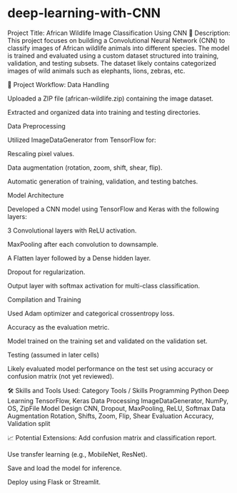 # deep-learning-with-CNN
Project Title: African Wildlife Image Classification Using CNN
📌 Description:
This project focuses on building a Convolutional Neural Network (CNN) to classify images of African wildlife animals into different species. The model is trained and evaluated using a custom dataset structured into training, validation, and testing subsets. The dataset likely contains categorized images of wild animals such as elephants, lions, zebras, etc.

🔧 Project Workflow:
Data Handling

Uploaded a ZIP file (african-wildlife.zip) containing the image dataset.

Extracted and organized data into training and testing directories.

Data Preprocessing

Utilized ImageDataGenerator from TensorFlow for:

Rescaling pixel values.

Data augmentation (rotation, zoom, shift, shear, flip).

Automatic generation of training, validation, and testing batches.

Model Architecture

Developed a CNN model using TensorFlow and Keras with the following layers:

3 Convolutional layers with ReLU activation.

MaxPooling after each convolution to downsample.

A Flatten layer followed by a Dense hidden layer.

Dropout for regularization.

Output layer with softmax activation for multi-class classification.

Compilation and Training

Used Adam optimizer and categorical crossentropy loss.

Accuracy as the evaluation metric.

Model trained on the training set and validated on the validation set.

Testing (assumed in later cells)

Likely evaluated model performance on the test set using accuracy or confusion matrix (not yet reviewed).

🛠️ Skills and Tools Used:
Category	Tools / Skills
Programming	Python
Deep Learning	TensorFlow, Keras
Data Processing	ImageDataGenerator, NumPy, OS, ZipFile
Model Design	CNN, Dropout, MaxPooling, ReLU, Softmax
Data Augmentation	Rotation, Shifts, Zoom, Flip, Shear
Evaluation	Accuracy, Validation split

📈 Potential Extensions:
Add confusion matrix and classification report.

Use transfer learning (e.g., MobileNet, ResNet).

Save and load the model for inference.

Deploy using Flask or Streamlit.
